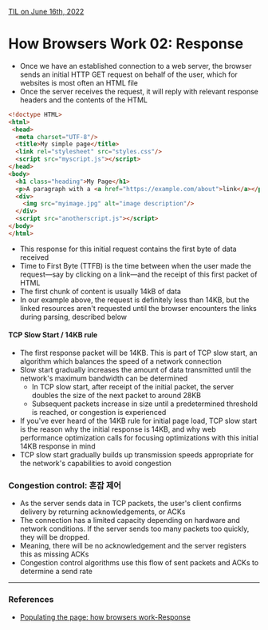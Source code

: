 [TIL on June 16th, 2022](../../TIL/2022/06/06-16-2022.md)
# **How Browsers Work 02: Response**
- Once we have an established connection to a web server, the browser sends an initial HTTP GET request on behalf of the user, which for websites is most often an HTML file
- Once the server receives the request, it will reply with relevant response headers and the contents of the HTML

```html
<!doctype HTML>
<html>
 <head>
  <meta charset="UTF-8"/>
  <title>My simple page</title>
  <link rel="stylesheet" src="styles.css"/>
  <script src="myscript.js"></script>
</head>
<body>
  <h1 class="heading">My Page</h1>
  <p>A paragraph with a <a href="https://example.com/about">link</a></p>
  <div>
    <img src="myimage.jpg" alt="image description"/>
  </div>
  <script src="anotherscript.js"></script>
</body>
</html>
```

- This response for this initial request contains the first byte of data received
- Time to First Byte (TTFB) is the time between when the user made the request—say by clicking on a link—and the receipt of this first packet of HTML
- The first chunk of content is usually 14kB of data
- In our example above, the request is definitely less than 14KB, but the linked resources aren't requested until the browser encounters the links during parsing, described below

#### TCP Slow Start / 14KB rule
- The first response packet will be 14KB. This is part of TCP slow start, an algorithm which balances the speed of a network connection
- Slow start gradually increases the amount of data transmitted until the network's maximum bandwidth can be determined
  * In TCP slow start, after receipt of the initial packet, the server doubles the size of the next packet to around 28KB
  * Subsequent packets increase in size until a predetermined threshold is reached, or congestion is experienced
- If you've ever heard of the 14KB rule for initial page load, TCP slow start is the reason why the initial response is 14KB, and why web performance optimization calls for focusing optimizations with this initial 14KB response in mind
- TCP slow start gradually builds up transmission speeds appropriate for the network's capabilities to avoid congestion

### Congestion control: 혼잡 제어
- As the server sends data in TCP packets, the user's client confirms delivery by returning acknowledgements, or ACKs
- The connection has a limited capacity depending on hardware and network conditions. If the server sends too many packets too quickly, they will be dropped.
- Meaning, there will be no acknowledgement and the server registers this as missing ACKs
- Congestion control algorithms use this flow of sent packets and ACKs to determine a send rate

___

### References
- [Populating the page: how browsers work-Response](https://developer.mozilla.org/en-US/docs/Web/Performance/How_browsers_work#response)